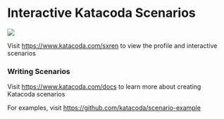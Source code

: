 # Interactive Katacoda Scenarios

[![](http://shields.katacoda.com/katacoda/sxren/count.svg)](https://www.katacoda.com/sxren "Get your profile on Katacoda.com")

Visit https://www.katacoda.com/sxren to view the profile and interactive scenarios

### Writing Scenarios
Visit https://www.katacoda.com/docs to learn more about creating Katacoda scenarios

For examples, visit https://github.com/katacoda/scenario-example
